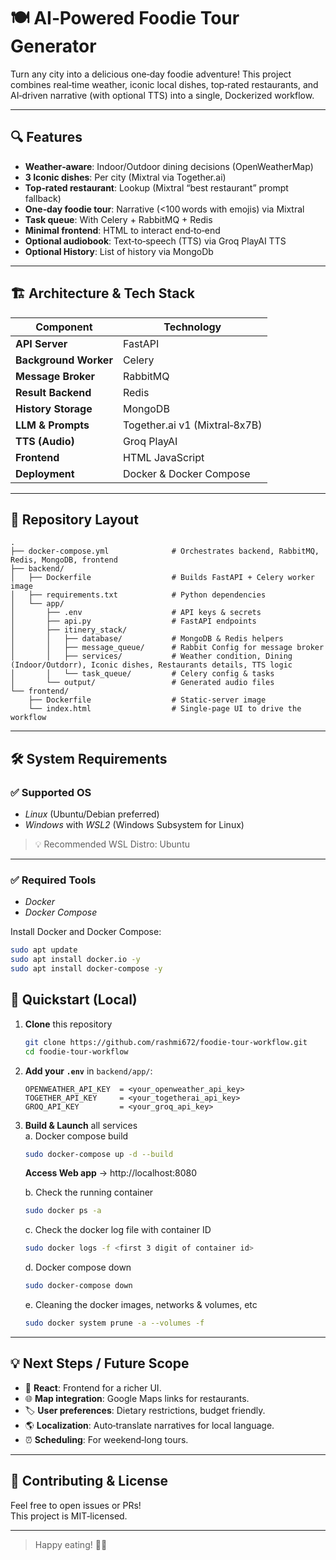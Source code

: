 # 🍽️ AI‑Powered Foodie Tour Generator

Turn any city into a delicious one‑day foodie adventure! This project combines real‑time weather, iconic local dishes, top‑rated restaurants, and AI‑driven narrative (with optional TTS) into a single, Dockerized workflow.

---

## 🔍 Features

- **Weather‑aware**: Indoor/Outdoor dining decisions (OpenWeatherMap)
- **3 Iconic dishes**: Per city (Mixtral via Together.ai)
- **Top‑rated restaurant**: Lookup (Mixtral “best restaurant” prompt fallback)
- **One‑day foodie tour**: Narrative (<100 words with emojis) via Mixtral
- **Task queue**: With Celery + RabbitMQ + Redis
- **Minimal frontend**: HTML to interact end‑to‑end
- **Optional audiobook**: Text‑to‑speech (TTS) via Groq PlayAI TTS
- **Optional History**: List of history via MongoDb


---

## 🏗️ Architecture & Tech Stack

| Component              | Technology                         |
|------------------------|------------------------------------|
| **API Server**         | FastAPI                            |
| **Background Worker**  | Celery                             |
| **Message Broker**     | RabbitMQ                           |
| **Result Backend**     | Redis                              |
| **History Storage**    | MongoDB                            |
| **LLM & Prompts**      | Together.ai v1 (Mixtral‑8x7B)      |
| **TTS (Audio)**        | Groq PlayAI                        |
| **Frontend**           | HTML JavaScript                    |
| **Deployment**         | Docker & Docker Compose            |

---

## 📂 Repository Layout

```
.
├── docker-compose.yml              # Orchestrates backend, RabbitMQ, Redis, MongoDB, frontend
├── backend/
│   ├── Dockerfile                  # Builds FastAPI + Celery worker image
│   ├── requirements.txt            # Python dependencies
│   └── app/
│       ├── .env                    # API keys & secrets 
│       ├── api.py                  # FastAPI endpoints
│       ├── itinery_stack/
│       │   ├── database/           # MongoDB & Redis helpers
│       │   ├── message_queue/      # Rabbit Config for message broker
│       │   ├── services/           # Weather condition, Dining (Indoor/Outdorr), Iconic dishes, Restaurants details, TTS logic
│       │   └── task_queue/         # Celery config & tasks
│       └── output/                 # Generated audio files 
└── frontend/
    ├── Dockerfile                  # Static‑server image
    └── index.html                  # Single‑page UI to drive the workflow
```

---

## 🛠 System Requirements

### ✅ Supported OS

- *Linux* (Ubuntu/Debian preferred)
- *Windows* with *WSL2* (Windows Subsystem for Linux)

> 💡 Recommended WSL Distro: Ubuntu

---

### ✅ Required Tools

- *Docker* 
- *Docker Compose* 

Install Docker and Docker Compose:

```bash
sudo apt update
sudo apt install docker.io -y
sudo apt install docker-compose -y
```

## 🚀 Quickstart (Local)

1. **Clone** this repository  
   ```bash
   git clone https://github.com/rashmi672/foodie-tour-workflow.git
   cd foodie-tour-workflow
   ```

2. **Add your `.env`** in `backend/app/`:
   ```dotenv
   OPENWEATHER_API_KEY  = <your_openweather_api_key>
   TOGETHER_API_KEY     = <your_togetherai_api_key>
   GROQ_API_KEY         = <your_groq_api_key>
   ```

3. **Build & Launch** all services  
   a. Docker compose build
   ```bash
   sudo docker-compose up -d --build
   ```
   **Access Web app** → http://localhost:8080

   b. Check the running container
   ```bash
   sudo docker ps -a
   ```
   c. Check the docker log file with container ID
   ```bash
   sudo docker logs -f <first 3 digit of container id>
   ```
   d. Docker compose down
   ```bash
   sudo docker-compose down
   ```
   e. Cleaning the docker images, networks & volumes, etc
   ```bash
   sudo docker system prune -a --volumes -f
   ```

---

## 💡 Next Steps / Future Scope

- 🎨 **React**: Frontend for a richer UI.
- 🌐 **Map integration**: Google Maps links for restaurants.
- 🏷 **User preferences**: Dietary restrictions, budget friendly.  
- 🌎 **Localization**: Auto‑translate narratives for local language.
- ⏰ **Scheduling**:  For weekend‑long tours.

---

## 🤝 Contributing & License

Feel free to open issues or PRs!  
This project is MIT‑licensed.  

---

> Happy eating! 🍴😋  
